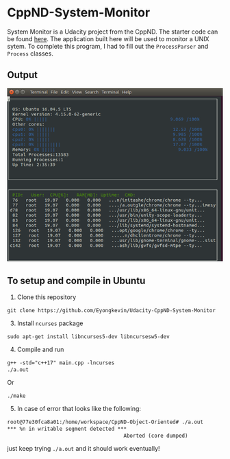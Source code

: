 # CppND-System-Monitor

System Monitor is a Udacity project from the CppND. The starter code can be found [here](https://github.com/udacity/CppND-System-Monitor). The application built here will be used to monitor a UNIX sytem. To complete this program, I had to fill out the `ProcessParser` and `Process` classes.

## Output
![](images/sytemMonitor.png)

## To setup and compile in Ubuntu 

1. Clone this repository
```
git clone https://github.com/Eyongkevin/Udacity-CppND-System-Monitor
```
3. Install `ncurses` package
```
sudo apt-get install libncurses5-dev libncursesw5-dev
```
4. Compile and run
```
g++ -std="c++17" main.cpp -lncurses
./a.out
```
Or
```
./make
```
5. In case of error that looks like the following: 
```
root@77e30fca8a01:/home/workspace/CppND-Object-Oriented# ./a.out
*** %n in writable segment detected ***
                                      Aborted (core dumped)
```
just keep trying `./a.out` and it should work eventually!

